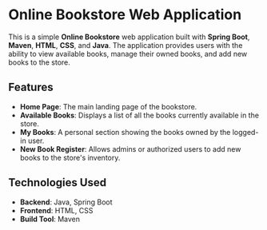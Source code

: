# Online Bookstore Web Application

This is a simple **Online Bookstore** web application built with **Spring Boot**, **Maven**, **HTML**, **CSS**, and **Java**. The application provides users with the ability to view available books, manage their owned books, and add new books to the store.

## Features
- **Home Page**: The main landing page of the bookstore.
- **Available Books**: Displays a list of all the books currently available in the store.
- **My Books**: A personal section showing the books owned by the logged-in user.
- **New Book Register**: Allows admins or authorized users to add new books to the store's inventory.

## Technologies Used
- **Backend**: Java, Spring Boot
- **Frontend**: HTML, CSS
- **Build Tool**: Maven


